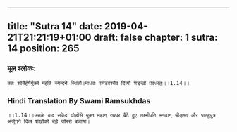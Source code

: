 
---
title: "Sutra 14"
date: 2019-04-21T21:21:19+01:00
draft: false
chapter: 1
sutra: 14
position: 265
---
### मूल श्लोकः:
```
ततः श्वेतैर्हयैर्युक्ते महति स्यन्दने स्थितौ।माधवः पाण्डवश्चैव दिव्यौ शङ्खौ प्रदध्मतुः।।1.14।।

```

### Hindi Translation By Swami Ramsukhdas
```
।।1.14।।उसके बाद सफेद घोड़ोंसे युक्त महान् रथपर बैठे हुए लक्ष्मीपति भगवान् श्रीकृष्ण और पाण्डुपुत्र अर्जुनने दिव्य शंखोंको बड़े जोरसे बजाया।

```

